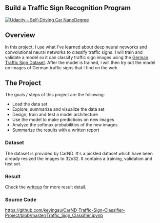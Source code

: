 ## Build a Traffic Sign Recognition Program
[![Udacity - Self-Driving Car NanoDegree](https://s3.amazonaws.com/udacity-sdc/github/shield-carnd.svg)](http://www.udacity.com/drive)

Overview
---
In this project, I use what I've learned about deep neural networks and convolutional neural networks to classify traffic signs. I will train and validate a model so it can classify traffic sign images using the [German Traffic Sign Dataset](http://benchmark.ini.rub.de/?section=gtsrb&subsection=dataset). After the model is trained, I will then try out the model on images of German traffic signs that I find on the web.

The Project
---
The goals / steps of this project are the following:
* Load the data set
* Explore, summarize and visualize the data set
* Design, train and test a model architecture
* Use the model to make predictions on new images
* Analyze the softmax probabilities of the new images
* Summarize the results with a written report

### Dataset

The dataset is provided by CarND. It's a pickled dataset which have been already resized the images to 32x32. It contains a training, validation and test set.

### Result
Check the [writeup](https://github.com/kevingau/CarND-Traffic-Sign-Classifier-Project/blob/master/writeup.md) for more result detail.

### Source Code
https://github.com/kevingau/CarND-Traffic-Sign-Classifier-Project/blob/master/Traffic_Sign_Classifier.ipynb
